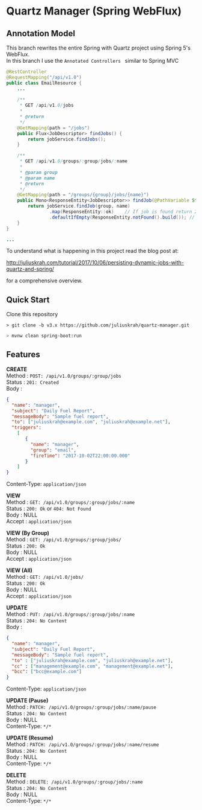 # Quartz Manager (Spring WebFlux)
## Annotation Model
This branch rewrites the entire Spring with Quartz project using Spring 5's
WebFlux.  
In this branch I use the `Annotated Controllers ` similar to Spring MVC

```java
@RestController
@RequestMapping("/api/v1.0")
public class EmailResource {
    ...
    
    /**
     * GET /api/v1.0/jobs
     *
     * @return
     */
    @GetMapping(path = "/jobs")
    public Flux<JobDescriptor> findJobs() {
        return jobService.findJobs();
    }

    /**
     * GET /api/v1.0/groups/:group/jobs/:name
     *
     * @param group
     * @param name
     * @return
     */
    @GetMapping(path = "/groups/{group}/jobs/{name}")
    public Mono<ResponseEntity<JobDescriptor>> findJob(@PathVariable String group, @PathVariable String name) {
        return jobService.findJob(group, name)
                .map(ResponseEntity::ok)    // If job is found return 200
                .defaultIfEmpty(ResponseEntity.notFound().build()); // Return 404 if job is not found
    }
}

...
```
To understand what is happening in this project read the blog post at:

<http://juliuskrah.com/tutorial/2017/10/06/persisting-dynamic-jobs-with-quartz-and-spring/>

for a comprehensive overview.

## Quick Start
Clone this repository
```$xslt
> git clone -b v3.x https://github.com/juliuskrah/quartz-manager.git
```

```bash
> mvnw clean spring-boot:run
```

## Features
**CREATE**  
Method      : `POST: /api/v1.0/groups/:group/jobs`  
Status      : `201: Created`  
Body        :
```json
{
  "name": "manager",
  "subject": "Daily Fuel Report",
  "messageBody": "Sample fuel report",
  "to": ["juliuskrah@example.com", "juliuskrah@example.net"],
  "triggers":
    [
       {
         "name": "manager",
         "group": "email",
         "fireTime": "2017-10-02T22:00:00.000"
       }
    ]
}
```
Content-Type: `application/json`

**VIEW**  
Method      : `GET: /api/v1.0/groups/:group/jobs/:name`  
Status      : `200: Ok`  or `404: Not Found`  
Body        : NULL  
Accept      : `application/json`

**VIEW (By Group)**  
Method      : `GET: /api/v1.0/groups/:group/jobs/`  
Status      : `200: Ok`  
Body        : NULL  
Accept      : `application/json`

**VIEW (All)**  
Method      : `GET: /api/v1.0/jobs/`  
Status      : `200: Ok`  
Body        : NULL  
Accept      : `application/json`

**UPDATE**  
Method      : `PUT: /api/v1.0/groups/:group/jobs/:name`  
Status      : `204: No Content`  
Body        :
```json
{
  "name": "manager",
  "subject": "Daily Fuel Report",
  "messageBody": "Sample fuel report",
  "to" : ["juliuskrah@example.com", "juliuskrah@example.net"],
  "cc" : ["management@example.com", "management@example.net"],
  "bcc": ["bcc@example.com"]
}
```
Content-Type: `application/json`

**UPDATE (Pause)**  
Method      : `PATCH: /api/v1.0/groups/:group/jobs/:name/pause`  
Status      : `204: No Content`  
Body        : NULL  
Content-Type: `*/*`

**UPDATE (Resume)**  
Method      : `PATCH: /api/v1.0/groups/:group/jobs/:name/resume`  
Status      : `204: No Content`  
Body        : NULL  
Content-Type: `*/*`

**DELETE**  
Method      : `DELETE: /api/v1.0/groups/:group/jobs/:name`  
Status      : `204: No Content`  
Body        : NULL  
Content-Type: `*/*`
